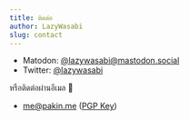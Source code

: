 ```yaml
---
title: ติดต่อ
author: LazyWasabi
slug: contact
---
```


- Matodon: [@lazywasabi@mastodon.social](https://mastodon.social/lazywasabi)
- Twitter: [@lazywasabi](https://twitter.com/lazywasabi)

หรือติดต่อผ่านอีเมล 📧

- [me@pakin.me](mailto:me@pakin.me) ([PGP Key](https://cdn.lazywasabi.net/keys/me@pakin.me.asc))
